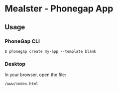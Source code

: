 # Mealster - Phonegap App

## Usage

### PhoneGap CLI

    $ phonegap create my-app --template blank

### Desktop

In your browser, open the file:

    /www/index.html

